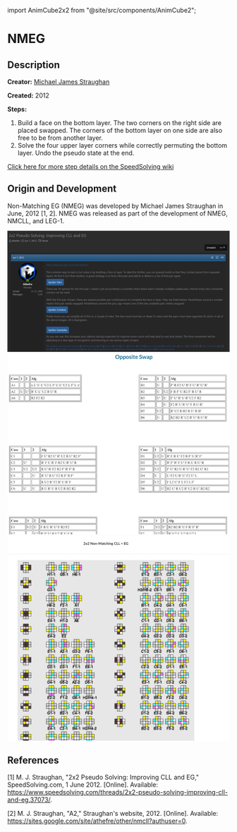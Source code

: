 import AnimCube2x2 from "@site/src/components/AnimCube2";

# NMEG

<AnimCube2x2 params="position=lluuu&scale=6&hint=10&hintborder=1&move=U'RUR'U'RU2RU'.R&initrevmove=#&facelets=yyyywwwwbbbbggggoooorrrr" width="400px" height="400px" />

## Description

**Creator:** [Michael James Straughan](CubingContributors/MethodDevelopers.md#straughan-michael-james-athefre)

**Created:** 2012

**Steps:**

1. Build a face on the bottom layer. The two corners on the right side are placed swapped. The corners of the bottom layer on one side are also free to be from another layer.
2. Solve the four upper layer corners while correctly permuting the bottom layer. Undo the pseudo state at the end.

[Click here for more step details on the SpeedSolving wiki]( https://www.speedsolving.com/wiki/index.php?title=EG_Method#NMEG_.28Non-Matching_EG.29)

## Origin and Development

Non-Matching EG (NMEG) was developed by Michael James Straughan in June, 2012 [1, 2]. NMEG was released as part of the development of NMEG, NMCLL, and LEG-1.

![](img/NMEG/NMEG1.png)
![](img/NMEG/NMEG2.png)
![](img/NMEG/NMEG3.png)

## References

[1] 	M. J. Straughan, "2x2 Pseudo Solving: Improving CLL and EG," SpeedSolving.com, 1 June 2012. [Online]. Available: https://www.speedsolving.com/threads/2x2-pseudo-solving-improving-cll-and-eg.37073/.

[2] 	M. J. Straughan, "A2," Straughan's website, 2012. [Online]. Available: https://sites.google.com/site/athefre/other/nmcll?authuser=0.
